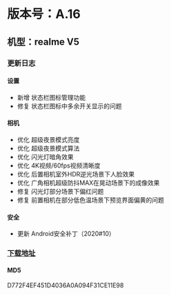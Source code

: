 # 版本号：A.16
## 机型：realme V5
### 更新日志
#### 设置
- 新增 状态栏图标管理功能
- 修复 状态栏图标中多余开关显示的问题
#### 相机
- 优化 超级夜景模式亮度
- 优化 超级夜景模式算法
- 优化 闪光灯暗角效果
- 优化 4K视频/60fps视频清晰度
- 优化 后置相机室外HDR逆光场景下人脸效果
- 优化 广角相机超级防抖MAX在晃动场景下的成像效果
- 修复 闪光灯部分场景下偏红问题
- 修复 前置相机在部分低色温场景下预览界面偏黄的问题
#### 安全
- 更新 Android安全补丁（2020#10）
### [下载地址](https://download.c.realme.com/osupdate/RMX2111_11_OTA_0160_all_beZRdCTHtZIP.ozip)

#### MD5
D772F4EF451D4036A0A094F31CE11E98
